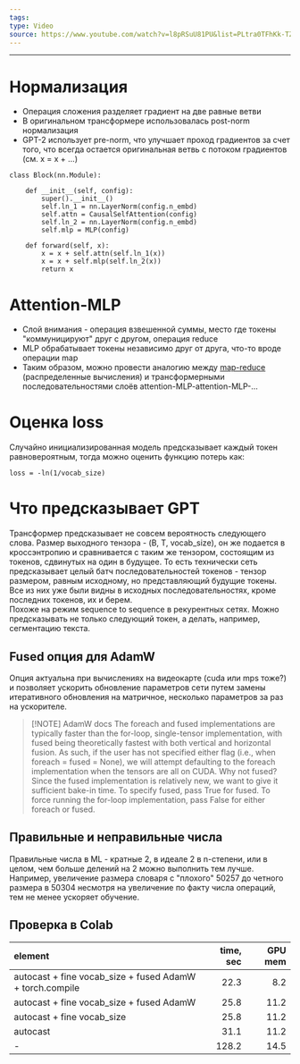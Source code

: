 ```yaml
---
tags: 
type: Video
source: https://www.youtube.com/watch?v=l8pRSuU81PU&list=PLtra0TFhKk-TZgC_IRobYBIriBIakzBuc
---
```


---

# Нормализация

- Операция сложения разделяет градиент на две равные ветви   
- В оригинальном трансформере использовалась post-norm нормализация
- GPT-2 использует pre-norm, что улучшает проход градиентов за счет того, что всегда остается оригинальная ветвь с потоком градиентов (см. x = x + …)   

```
class Block(nn.Module):

    def __init__(self, config):
        super().__init__()
        self.ln_1 = nn.LayerNorm(config.n_embd)
        self.attn = CausalSelfAttention(config)
        self.ln_2 = nn.LayerNorm(config.n_embd)
        self.mlp = MLP(config)

    def forward(self, x):
        x = x + self.attn(self.ln_1(x))
        x = x + self.mlp(self.ln_2(x))
        return x
```

# Attention-MLP
- Слой внимания - операция взвешенной суммы, место где токены "коммуницируют" друг с другом, операция reduce
- MLP обрабатывает токены независимо друг от друга, что-то вроде операции map   
- Таким образом, можно провести аналогию между [map-reduce](https://en.wikipedia.org/wiki/MapReduce) (распределенные вычисления) и трансформерными последовательностями слоёв attention-MLP-attention-MLP-...

# Оценка loss

Случайно инициализированная модель предсказывает каждый токен равновероятным, тогда можно оценить функцию потерь как:   

```
loss = -ln(1/vocab_size)
```

# Что предсказывает GPT

Трансформер предсказывает не совсем вероятность следующего слова. Размер выходного тензора - (B, T, vocab_size), он же подается в кроссэнтропию и сравнивается с таким же тензором, состоящим из токенов, сдвинутых на один в будущее. То есть технически сеть предсказывает целый батч последовательностей токенов - тензор размером, равным исходному, но представляющий будущие токены. Все из них уже были видны в исходных последовательностях, кроме последних токенов, их и берем.    
Похоже на режим sequence to sequence в рекурентных сетях. Можно предсказывать не только следующий токен, а делать, например, сегментацию текста.   

## Fused опция для AdamW

Опция актуальна при вычислениях на видеокарте (cuda или mps тоже?) и позволяет ускорить обновление параметров сети путем замены итеративного обновления на матричное, несколько параметров за раз на ускорителе.

> [!NOTE] AdamW docs
> The foreach and fused implementations are typically faster than the for-loop, single-tensor implementation, with fused being theoretically fastest with both vertical and horizontal fusion. As such, if the user has not specified either flag (i.e., when foreach = fused = None), we will attempt defaulting to the foreach implementation when the tensors are all on CUDA. Why not fused? Since the fused implementation is relatively new, we want to give it sufficient bake-in time. To specify fused, pass True for fused. To force running the for-loop implementation, pass False for either foreach or fused.

## Правильные и неправильные числа

Правильные числа в ML - кратные 2, в идеале 2 в n-степени, или в целом, чем больше делений на 2 можно выполнить тем лучше. Например, увеличение размера словаря с "плохого" 50257 до четного размера в 50304 несмотря на увеличение по факту числа операций, тем не менее ускоряет обучение.

## Проверка в Colab
 
| element                                                  | time, sec | GPU mem |
| :------------------------------------------------------- | --------: | ------: |
| autocast + fine vocab_size + fused AdamW + torch.compile | 22.3      | 8.2     |
| autocast + fine vocab_size + fused AdamW                 | 25.8      | 11.2    |
| autocast + fine vocab_size                               | 25.8      | 11.2    |
| autocast                                                 | 31.1      | 11.2    |
| -                                                        | 128.2     | 14.5    |